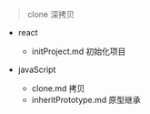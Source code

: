 > clone 深拷贝

- react
  - initProject.md  初始化项目

- javaScript 
  - clone.md  拷贝
  - inheritPrototype.md 原型继承  